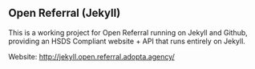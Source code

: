 ## Open Referral (Jekyll)

This is a working project for Open Referral running on Jekyll and Github, providing an HSDS Compliant website + API that runs entirely on Jekyll.

Website: http://jekyll.open.referral.adopta.agency/
